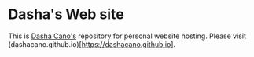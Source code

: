 # Dasha's Web site

This is [Dasha Cano's](https://github.com/dashacano) repository for personal website hosting. Please visit (dashacano.github.io)[https://dashacano.github.io].
